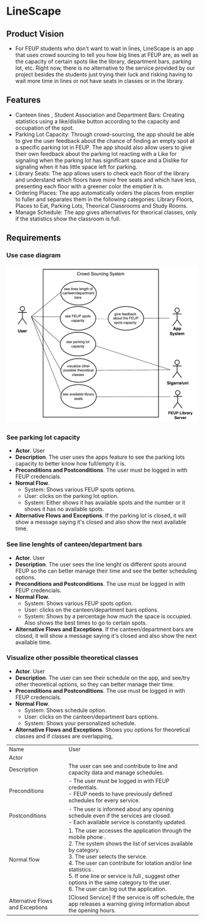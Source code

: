 # LineScape

## Product Vision

- For FEUP students who don't want to wait in lines, LineScape is an app that uses crowd sourcing to tell you how big lines at FEUP are, as well as the capacity of certain spots like the library, department bars, parking lot, etc. Right now, there is no alternative to the service provided by our project besides the students just trying their luck and risking having to wait more time in lines or not have seats in classes or in the library.

## Features
- Canteen lines , Student Association and Department Bars: Creating statistics using a like/dislike button according to the capacity and occupation of the spot.
- Parking Lot Capacity: Through crowd-sourcing, the app should be able to give the user feedback about the chance of finding an empty spot at a specific parking lot in FEUP. The app should also allow users to give their own feedback about the parking lot reacting with a Like for signaling when the parking lot has significant space and a Dislike for signaling when it has little space left for parking.
- Library Seats: The app allows users to check each floor of the library and understand which floors have more free seats and which have less, presenting each floor with a greener color the emptier it is.
- Ordering Places: The app automatically orders the places from emptier to fuller and separates them in the following categories: Library Floors, Places to Eat, Parking Lots, Theorical Classrooms and Study Rooms.
- Manage Schedule: The app gives alternatives for theorical classes, only if the statistics show the classroom is full.

## Requirements

### Use case diagram
![UseCaseDiagram](CrowdSourcingSystem.png)
### See parking lot capacity

* **Actor**. User 
* **Description**. The user uses the apps feature to see the parking lots capacity to better know how full/empty it is.
* **Preconditions and Postconditions**. The user must be logged in with FEUP credencials.
* **Normal Flow**. 
  * System: Shows various FEUP spots options. 
  * User: clicks on the parking lot option. 
  * System: Either shows it has available spots and the number or it shows it has no available spots.
* **Alternative Flows and Exceptions**. If the parking lot is closed, it will show a message saying it's closed and also show the next available time.

### See line lenghts of canteen/department bars
* **Actor**. User
* **Description**. The user sees the line lenght os different spots around FEUP so the can better manage their time and see the better scheduling options.
* **Preconditions and Postconditions**. The use must be logged in with FEUP credencials.
* **Normal Flow**.  
   * System: Shows various FEUP spots option.
   * User: clicks on the canteen/department bars options.
   * System: Shows by a percentage how much the space is occupied. Also shows the best times to go to certain spots.
* **Alternative Flows and Exceptions**.  If the canteen/department bars are closed, it will show a message saying it's closed and also show the next available time.

### Visualize other possible theoretical classes
* **Actor**. User
* **Description**. The user can see their schedule on the app, and see/try other theoretical options, so they can better manage their time.
* **Preconditions and Postconditions**. The use must be logged in with FEUP credencials.
* **Normal Flow**.  
   * System: Shows schedule option.
   * User: clicks on the canteen/department bars options.
   * System: Shows your personalized schedule.
* **Alternative Flows and Exceptions**.  Shows you options for theoretical classes and if classes are overlapping,

|||
| --- | --- |
| Name | User |
| Actor |   | 
| Description | The user can see and contribute to line and capacity data and manage schedules.|
| Preconditions | - The user must be logged in with FEUP credentials. <br> - FEUP needs to have previously defined schedules for every service. |
| Postconditions | - The user is informed about any opening schedule even if the services are closed. <br> -  Each available service is constantly updated.  |
| Normal flow | 1. The user accesses the application through the mobile phone .<br> 2. The system shows the list of services available by category.<br> 3. The user selects the service.<br> 4. The user can contribute for lotation and/or line statistics .<br> 5. If one line or service is full , suggest other options in the same category to the user. <br> 6. The user can log out the application. |
| Alternative Flows and Exceptions | [Closed Service] If the service is off schedule, the app releases a warning giving information about the opening hours. |
